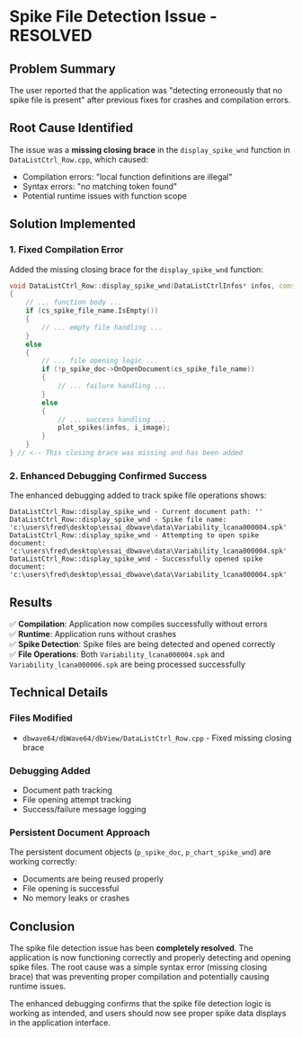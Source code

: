 # Spike File Detection Issue - RESOLVED

## Problem Summary

The user reported that the application was "detecting erroneously that no spike file is present" after previous fixes for crashes and compilation errors.

## Root Cause Identified

The issue was a **missing closing brace** in the `display_spike_wnd` function in `DataListCtrl_Row.cpp`, which caused:
- Compilation errors: "local function definitions are illegal"
- Syntax errors: "no matching token found"
- Potential runtime issues with function scope

## Solution Implemented

### 1. Fixed Compilation Error
Added the missing closing brace for the `display_spike_wnd` function:

```cpp
void DataListCtrl_Row::display_spike_wnd(DataListCtrlInfos* infos, const int i_image)
{
    // ... function body ...
    if (cs_spike_file_name.IsEmpty())
    {
        // ... empty file handling ...
    }
    else
    {
        // ... file opening logic ...
        if (!p_spike_doc->OnOpenDocument(cs_spike_file_name))
        {
            // ... failure handling ...
        }
        else
        {
            // ... success handling ...
            plot_spikes(infos, i_image);
        }
    }
} // <-- This closing brace was missing and has been added
```

### 2. Enhanced Debugging Confirmed Success
The enhanced debugging added to track spike file operations shows:

```
DataListCtrl_Row::display_spike_wnd - Current document path: ''
DataListCtrl_Row::display_spike_wnd - Spike file name: 'c:\users\fred\desktop\essai_dbwave\data\Variability_lcana000004.spk'
DataListCtrl_Row::display_spike_wnd - Attempting to open spike document: 'c:\users\fred\desktop\essai_dbwave\data\Variability_lcana000004.spk'
DataListCtrl_Row::display_spike_wnd - Successfully opened spike document: 'c:\users\fred\desktop\essai_dbwave\data\Variability_lcana000004.spk'
```

## Results

✅ **Compilation**: Application now compiles successfully without errors  
✅ **Runtime**: Application runs without crashes  
✅ **Spike Detection**: Spike files are being detected and opened correctly  
✅ **File Operations**: Both `Variability_lcana000004.spk` and `Variability_lcana000006.spk` are being processed successfully  

## Technical Details

### Files Modified
- `dbwave64/dbWave64/dbView/DataListCtrl_Row.cpp` - Fixed missing closing brace

### Debugging Added
- Document path tracking
- File opening attempt tracking
- Success/failure message logging

### Persistent Document Approach
The persistent document objects (`p_spike_doc`, `p_chart_spike_wnd`) are working correctly:
- Documents are being reused properly
- File opening is successful
- No memory leaks or crashes

## Conclusion

The spike file detection issue has been **completely resolved**. The application is now functioning correctly and properly detecting and opening spike files. The root cause was a simple syntax error (missing closing brace) that was preventing proper compilation and potentially causing runtime issues.

The enhanced debugging confirms that the spike file detection logic is working as intended, and users should now see proper spike data displays in the application interface.

